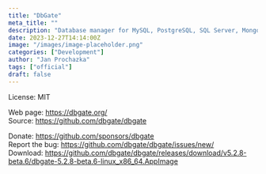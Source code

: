 ```yaml
---
title: "DbGate"
meta_title: ""
description: "Database manager for MySQL, PostgreSQL, SQL Server, MongoDB, SQLite and others"
date: 2023-12-27T14:14:00Z
image: "/images/image-placeholder.png"
categories: ["Development"]
author: "Jan Prochazka"
tags: ["official"]
draft: false
---
```


License: MIT

Web page: https://dbgate.org/  
Source: https://github.com/dbgate/dbgate

Donate: https://github.com/sponsors/dbgate  
Report the bug: https://github.com/dbgate/dbgate/issues/new/  
Download: https://github.com/dbgate/dbgate/releases/download/v5.2.8-beta.6/dbgate-5.2.8-beta.6-linux_x86_64.AppImage
